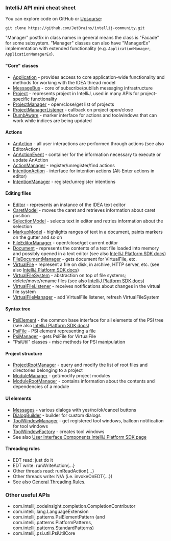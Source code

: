 ### IntelliJ API mini cheat sheet
You can explore code on GitHub or [Upsourse]:
```
git clone https://github.com/JetBrains/intellij-community.git
```
"Manager" postfix in class names in general means the class is "Facade" for some subsystem. 
"Manager" classes can also have "ManagerEx" implementation with extended functionality 
(e.g. ``ApplicationManager``, ``ApplicationManagerEx``).


#### "Core" classes
- [Application] - provides access to core application-wide functionality and methods for working with the IDEA thread model
- [MessageBus] - core of subscribe/publish messaging infrastructure
- [Project] - represents project in IntelliJ, used in many APIs for project-specific functionality
- [ProjectManager] - open/close/get list of projects
- [ProjectManagerListener] - callback on project open/close
- [DumbAware] - marker interface for actions and toolwindows that can work while indices are being updated


#### Actions
- [AnAction] - all user interactions are performed through actions (see also EditorAction)
- [AnActionEvent] - container for the information necessary to execute or update AnAction
- [ActionManager] - register/unregister/find actions
- [IntentionAction] - interface for intention actions (Alt-Enter actions in editor)
- [IntentionManager] - register/unregister intentions


#### Editing files
- [Editor] - represents an instance of the IDEA text editor
- [CaretModel] - moves the caret and retrieves information about caret position
- [SelectionModel] - selects text in editor and retries information about the selection
- [MarkupModel] - highlights ranges of text in a document, paints markers on the gutter and so on
- [FileEditorManager] - open/close/get current editor
- [Document] - represents the contents of a text file loaded into memory and possibly opened in a text editor
(see also [IntelliJ Platform SDK docs](https://plugins.jetbrains.com/docs/intellij/documents.html))
- [FileDocumentManager] - gets document for VirtualFile, etc.
- [VirtualFile] - represent a file on disk, in archive, HTTP server, etc. 
(see also [IntelliJ Platform SDK docs](http://www.jetbrains.org/intellij/sdk/docs/basics/architectural_overview/virtual_file.html))
- [VirtualFileSystem] - abstraction on top of file systems; delete/move/rename files (see also [IntelliJ Platform SDK docs](https://plugins.jetbrains.com/docs/intellij/virtual-file-system.html))
- [VirtualFileListener] - receives notifications about changes in the virtual file system
- [VirtualFileManager] - add VirtualFile listener, refresh VirtualFileSystem


#### Syntax tree
- [PsiElement] - the common base interface for all elements of the PSI tree (see also [IntelliJ Platform SDK docs](https://plugins.jetbrains.com/docs/intellij/psi-files.html))
- [PsiFile] - PSI element representing a file
- [PsiManager] - gets PsiFile for VirtualFile
- "PsiUtil" classes - misc methods for PSI manipulation


#### Project structure
- [ProjectRootManager] - query and modify the list of root files and directories belonging to a project
- [ModuleManager] - get/modify project modules
- [ModuleRootManager] - contains information about the contents and dependencies of a module


#### UI elements
- [Messages] - various dialogs with yes/no/ok/cancel buttons
- [DialogBuilder] - builder for custom dialogs
- [ToolWindowManager] - get registered tool windows, balloon notification for tool windows
- [ToolWindowFactory] - creates tool windows
- See also [User Interface Components IntelliJ Platform SDK page](https://plugins.jetbrains.com/docs/intellij/user-interface-components.html)


#### Threading rules
- EDT read: just do it
- EDT write: runWriteAction{...}
- Other threads read: runReadAction{...}
- Other threads write: N/A (i.e. invokeOnEDT{...})
- See also [General Threading Rules].


### Other useful APIs
- com.intellij.codeInsight.completion.CompletionContributor
- com.intellij.lang.LanguageExtension
- com.intellij.patterns.PsiElementPattern (and com.intellij.patterns.PlatformPatterns, com.intellij.patterns.StandardPatterns)
- com.intellij.psi.util.PsiUtilCore


[Upsourse]: https://upsource.jetbrains.com/idea-ce/structure/HEAD
[Application]: https://github.com/JetBrains/intellij-community/blob/master/platform/core-api/src/com/intellij/openapi/application/Application.java
[MessageBus]: https://github.com/JetBrains/intellij-community/blob/master/platform/extensions/src/com/intellij/util/messages/MessageBus.java
[Project]: https://github.com/JetBrains/intellij-community/blob/master/platform/core-api/src/com/intellij/openapi/project/Project.java
[ProjectManager]: https://github.com/JetBrains/intellij-community/blob/master/platform/projectModel-api/src/com/intellij/openapi/project/ProjectManager.java
[ProjectManagerListener]: https://github.com/JetBrains/intellij-community/blob/master/platform/projectModel-api/src/com/intellij/openapi/project/ProjectManagerListener.java
[DumbAware]: https://github.com/JetBrains/intellij-community/blob/master/platform/core-api/src/com/intellij/openapi/project/DumbAware.java

[AnAction]: https://github.com/JetBrains/intellij-community/blob/master/platform/editor-ui-api/src/com/intellij/openapi/actionSystem/AnAction.java
[AnActionEvent]: https://github.com/JetBrains/intellij-community/blob/master/platform/editor-ui-api/src/com/intellij/openapi/actionSystem/AnActionEvent.java
[ActionManager]: https://github.com/JetBrains/intellij-community/blob/master/platform/editor-ui-api/src/com/intellij/openapi/actionSystem/ActionManager.java
[IntentionAction]: https://github.com/JetBrains/intellij-community/blob/master/platform/analysis-api/src/com/intellij/codeInsight/intention/IntentionAction.java
[IntentionManager]: https://github.com/JetBrains/intellij-community/blob/master/platform/analysis-api/src/com/intellij/codeInsight/intention/IntentionManager.java

[Editor]: https://github.com/JetBrains/intellij-community/blob/master/platform/editor-ui-api/src/com/intellij/openapi/editor/Editor.java
[CaretModel]: https://github.com/JetBrains/intellij-community/blob/master/platform/editor-ui-api/src/com/intellij/openapi/editor/CaretModel.java
[SelectionModel]: https://github.com/JetBrains/intellij-community/blob/master/platform/editor-ui-api/src/com/intellij/openapi/editor/SelectionModel.java
[MarkupModel]: https://github.com/JetBrains/intellij-community/blob/master/platform/editor-ui-api/src/com/intellij/openapi/editor/markup/MarkupModel.java
[FileEditorManager]: https://github.com/JetBrains/intellij-community/blob/master/platform/analysis-api/src/com/intellij/openapi/fileEditor/FileEditorManager.java
[Document]: https://github.com/JetBrains/intellij-community/blob/master/platform/core-api/src/com/intellij/openapi/editor/Document.java
[FileDocumentManager]: https://github.com/JetBrains/intellij-community/blob/master/platform/core-api/src/com/intellij/openapi/fileEditor/FileDocumentManager.java
[VirtualFile]: https://github.com/JetBrains/intellij-community/blob/master/platform/core-api/src/com/intellij/openapi/vfs/VirtualFile.java
[VirtualFileSystem]: https://github.com/JetBrains/intellij-community/blob/master/platform/core-api/src/com/intellij/openapi/vfs/VirtualFileSystem.java
[VirtualFileListener]: https://github.com/JetBrains/intellij-community/blob/master/platform/core-api/src/com/intellij/openapi/vfs/VirtualFileListener.java
[VirtualFileManager]: https://github.com/JetBrains/intellij-community/blob/master/platform/core-api/src/com/intellij/openapi/vfs/VirtualFileManager.java

[PsiElement]: https://github.com/JetBrains/intellij-community/blob/master/platform/core-api/src/com/intellij/psi/PsiElement.java
[PsiFile]: https://github.com/JetBrains/intellij-community/blob/master/platform/core-api/src/com/intellij/psi/PsiFile.java
[PsiManager]: https://github.com/JetBrains/intellij-community/blob/master/platform/core-api/src/com/intellij/psi/PsiManager.java

[ProjectRootManager]: https://github.com/JetBrains/intellij-community/blob/master/platform/projectModel-api/src/com/intellij/openapi/roots/ProjectRootManager.java
[ModuleManager]: https://github.com/JetBrains/intellij-community/blob/master/platform/projectModel-api/src/com/intellij/openapi/module/ModuleManager.java
[ModuleRootManager]: https://github.com/JetBrains/intellij-community/blob/master/platform/projectModel-api/src/com/intellij/openapi/roots/ModuleRootManager.java

[Messages]: https://github.com/JetBrains/intellij-community/blob/master/platform/platform-api/src/com/intellij/openapi/ui/Messages.java
[DialogBuilder]: https://github.com/JetBrains/intellij-community/blob/master/platform/platform-api/src/com/intellij/openapi/ui/DialogBuilder.java
[ToolWindowManager]: https://github.com/JetBrains/intellij-community/blob/master/platform/platform-api/src/com/intellij/openapi/wm/ToolWindowManager.kt
[ToolWindowFactory]: https://github.com/JetBrains/intellij-community/blob/master/platform/platform-api/src/com/intellij/openapi/wm/ToolWindowFactory.java

[General Threading Rules]: http://www.jetbrains.org/intellij/sdk/docs/basics/architectural_overview/general_threading_rules.html

